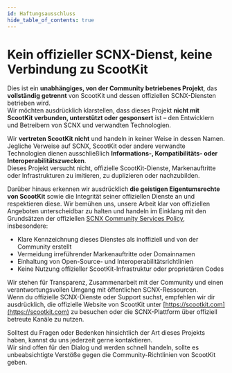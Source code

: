 ```yaml
---
id: Haftungsausschluss
hide_table_of_contents: true
---
```

# Kein offizieller SCNX-Dienst, keine Verbindung zu ScootKit

Dies ist ein **unabhängiges, von der Community betriebenes Projekt**, das **vollständig getrennt** von ScootKit und dessen offiziellen SCNX-Diensten betrieben wird.  
Wir möchten ausdrücklich klarstellen, dass dieses Projekt **nicht mit ScootKit verbunden, unterstützt oder gesponsert** ist – den Entwicklern und Betreibern von SCNX und verwandten Technologien.

Wir **vertreten ScootKit nicht** und handeln in keiner Weise in dessen Namen. Jegliche Verweise auf SCNX, ScootKit oder andere verwandte Technologien dienen ausschließlich **Informations-, Kompatibilitäts- oder Interoperabilitätszwecken**.  
Dieses Projekt versucht nicht, offizielle ScootKit-Dienste, Markenauftritte oder Infrastrukturen zu imitieren, zu duplizieren oder nachzubilden.

Darüber hinaus erkennen wir ausdrücklich **die geistigen Eigentumsrechte von ScootKit** sowie die Integrität seiner offiziellen Dienste an und respektieren diese. Wir bemühen uns, unsere Arbeit klar von offiziellen Angeboten unterscheidbar zu halten und handeln im Einklang mit den Grundsätzen der offiziellen [SCNX Community Services Policy](https://corp.scootkit.com/docs/scnx/community-services/policy/), insbesondere:

- Klare Kennzeichnung dieses Dienstes als inoffiziell und von der Community erstellt  
- Vermeidung irreführender Markenauftritte oder Domainnamen  
- Einhaltung von Open-Source- und Interoperabilitätsrichtlinien  
- Keine Nutzung offizieller ScootKit-Infrastruktur oder proprietären Codes  

Wir stehen für Transparenz, Zusammenarbeit mit der Community und einen verantwortungsvollen Umgang mit öffentlichen SCNX-Ressourcen.  
Wenn du offizielle SCNX-Dienste oder Support suchst, empfehlen wir dir ausdrücklich, die offizielle Website von ScootKit unter [https://scootkit.com](https://scootkit.com) zu besuchen oder die SCNX-Plattform über offiziell betreute Kanäle zu nutzen.

Solltest du Fragen oder Bedenken hinsichtlich der Art dieses Projekts haben, kannst du uns jederzeit gerne kontaktieren.  
Wir sind offen für den Dialog und werden schnell handeln, sollte es unbeabsichtigte Verstöße gegen die Community-Richtlinien von ScootKit geben.
